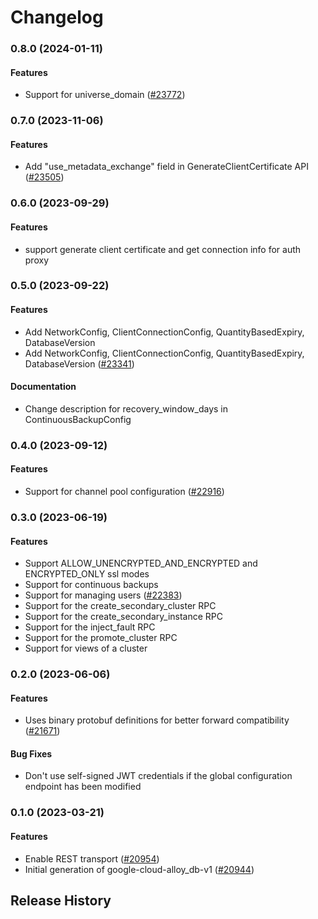 # Changelog

### 0.8.0 (2024-01-11)

#### Features

* Support for universe_domain ([#23772](https://github.com/googleapis/google-cloud-ruby/issues/23772)) 

### 0.7.0 (2023-11-06)

#### Features

* Add "use_metadata_exchange" field in GenerateClientCertificate API ([#23505](https://github.com/googleapis/google-cloud-ruby/issues/23505)) 

### 0.6.0 (2023-09-29)

#### Features

* support generate client certificate and get connection info for auth proxy 

### 0.5.0 (2023-09-22)

#### Features

* Add NetworkConfig, ClientConnectionConfig, QuantityBasedExpiry, DatabaseVersion 
* Add NetworkConfig, ClientConnectionConfig, QuantityBasedExpiry, DatabaseVersion ([#23341](https://github.com/googleapis/google-cloud-ruby/issues/23341)) 
#### Documentation

* Change description for recovery_window_days in ContinuousBackupConfig 

### 0.4.0 (2023-09-12)

#### Features

* Support for channel pool configuration ([#22916](https://github.com/googleapis/google-cloud-ruby/issues/22916)) 

### 0.3.0 (2023-06-19)

#### Features

* Support ALLOW_UNENCRYPTED_AND_ENCRYPTED and ENCRYPTED_ONLY ssl modes 
* Support for continuous backups 
* Support for managing users ([#22383](https://github.com/googleapis/google-cloud-ruby/issues/22383)) 
* Support for the create_secondary_cluster RPC 
* Support for the create_secondary_instance RPC 
* Support for the inject_fault RPC 
* Support for the promote_cluster RPC 
* Support for views of a cluster 

### 0.2.0 (2023-06-06)

#### Features

* Uses binary protobuf definitions for better forward compatibility ([#21671](https://github.com/googleapis/google-cloud-ruby/issues/21671)) 
#### Bug Fixes

* Don't use self-signed JWT credentials if the global configuration endpoint has been modified 

### 0.1.0 (2023-03-21)

#### Features

* Enable REST transport ([#20954](https://github.com/googleapis/google-cloud-ruby/issues/20954)) 
* Initial generation of google-cloud-alloy_db-v1 ([#20944](https://github.com/googleapis/google-cloud-ruby/issues/20944)) 

## Release History
